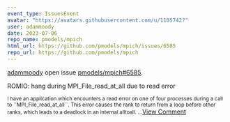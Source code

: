 ```yaml
---
event_type: IssuesEvent
avatar: "https://avatars.githubusercontent.com/u/1105742?"
user: adammoody
date: 2023-07-06
repo_name: pmodels/mpich
html_url: https://github.com/pmodels/mpich/issues/6585
repo_url: https://github.com/pmodels/mpich
---
```


<a href='https://github.com/adammoody' target='_blank'>adammoody</a> open issue <a href='https://github.com/pmodels/mpich/issues/6585' target='_blank'>pmodels/mpich#6585</a>.

<p>ROMIO: hang during MPI_File_read_at_all due to read error</p><small>I have an application which encounters a read error on one of four processes during a call to ``MPI_File_read_at_all``.  This error causes the rank to return from a loop before other ranks, which leads to a deadlock in an internal alltoall....</small><a href='https://github.com/pmodels/mpich/issues/6585' target='_blank'>View Comment</a>
